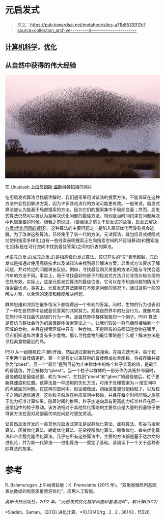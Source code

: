 # 元启发式

> 原文：<https://pub.towardsai.net/metaheuristics-a71b8533917c?source=collection_archive---------4----------------------->

## [计算机科学](https://towardsai.net/p/category/computer-science)，[优化](https://towardsai.net/p/category/optimization)

## 从自然中获得的伟大经验

![](img/8b6c8448dacfe3fd31db10cc532add71.png)

在 [Unsplash](https://unsplash.com?utm_source=medium&utm_medium=referral) 上由[詹姆斯·温斯科特](https://unsplash.com/@tumbao1949?utm_source=medium&utm_medium=referral)拍摄的照片

在用启发式算法寻找最优解时，我们通常采用试错法的搜索方法。不能保证在这种方法中会找到解决方案，因为许多其他流行的方法可能更有效。一般来说，启发式算法被认为是基于局部搜索的方法，因为它们的搜索集中于局部变量；然而，启发式算法仍然可以被认为是解决优化问题的最佳方法，特别是当时间约束在问题解决中也很重要的时候。但我之前说过，(请阅读之前关于启发式的故事，[启发式解决方案:优化问题的捷径](https://medium.com/towards-artificial-intelligence/heuristic-solutions-64d31380adeb))。这种算法的主要问题之一是陷入局部优化而没有机会逃脱。为了改进这些算法，已经使用了新一代的方法，元试探法，其包括显式或隐式地使用搜索多样化(当有一些线索表明搜索正在向搜索空间的坏区域移动)和搜索强化(目标是在可行空间中找到最佳答案)之间的折衷的算法。

术语元启发式(或元启发式)是指高级启发式算法，该词开头的“元”表示超越，元启发式是指通过使用高级技术以及试错法来找到最佳解决方案。启发式方法要求了解问题，并对特定的问题做出反应。例如，寻找最佳购买房屋的方法可能与寻找合适汽车的方法不同。事实上，用于寻找最好的房子的启发式方法只对寻找价格合理的住处有效。实际上，这是元启发式算法的最佳位置，它可以在不知道问题的情况下搜索最优点。事实上，元启发式算法能够在不知道问题的情况下，通过提供一般的解决方案，以合理的速度和精度解决问题。

群体思维和决策在很多情况下都能得出一个有利的答案。同时，生物的行为也表明了一种在自然界中达成最优答案的共同努力。观察自然界中的社会行为，就像鸟类在旅行中寻找最优路径的行为一样，是自然界中群体智能的一个例子。PSO 算法是模仿鸟群社会行为的最佳群体搜索算法之一。让我们假设一群鸟偶然接触到一个区域的食物，并且在搜索区域中只有一种食物。不是所有的鸟都知道食物在哪里，但它们知道每次重复有多少食物。那么寻找食物的最佳策略是什么呢？解决方法是寻找离食物最近的鸟。

PSO 从一组随机粒子(解)开始，然后通过更新代来搜索。在每次迭代中，每个粒子用两个最佳值更新。第一个是有史以来获得的最佳解或拟合函数，将被存储并被称为“pbest”。另一个“最佳”是到目前为止由群体中的每个粒子实现的值，是最佳的普适值，并且被称为“gbest”。当一个粒子以群体的一部分作为其拓扑邻居时，最佳值就是最佳局部，称为‘lbest’。在找到“pbest”和“gbest”的最佳值后，粒子更新其速度和位置。该算法是一种通用的优化方法，可用于处理答案为 n 维空间中的点或面的问题。在这样的空间中，假设被做出，初始速度被分配给粒子，以及粒子之间的通信通道。这些粒子然后在响应空间中移动，并且在每个时间间隔之后基于能力标准计算结果。随着时间的推移，粒子加速向具有更高能力标准并且在同一通信组中的粒子移动。该方法相对于其他优化策略的主要优点是大量的拥塞粒子使得该方法在面对局部最优响应问题时更加灵活。

受自然启发开发的一些其他元启发式算法是蚁群优化算法、蜂群算法、布谷鸟搜索算法、灰狼优化算法、蜻蜓优化算法、花朵授粉优化算法、鲸鱼优化、蝗虫优化算法和帝企鹅克隆优化算法。几乎在所有这些算法中，主要的方法都是基于达尔文的进化论，并为新一代算法——进化算法——奠定了基础。请阅读下一个关于这种奇妙算法的故事。

# 参考

R. Balamurugan 上午纳塔拉詹；K. Premalatha (2015 年)。“双聚类微阵列基因表达数据的恒星质量黑洞优化”。应用人工智能。

*莫斯卡托出版社，2012 年。“元启发式优化框架调查和基准测试”。软计算(2012)*

*Siadati，Saman。(2013).进化计算。*10.13140/rg . 2 . 2 . 36143 . 15526